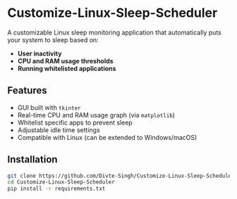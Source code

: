 # Customize-Linux-Sleep-Scheduler

A customizable Linux sleep monitoring application that automatically puts your system to sleep based on:

- **User inactivity**
- **CPU and RAM usage thresholds**
- **Running whitelisted applications**

## Features

- GUI built with `tkinter`
- Real-time CPU and RAM usage graph (via `matplotlib`)
- Whitelist specific apps to prevent sleep
- Adjustable idle time settings
- Compatible with Linux (can be extended to Windows/macOS)

## Installation

```bash
git clone https://github.com/Divte-Singh/Customize-Linux-Sleep-Scheduler.git
cd Customize-Linux-Sleep-Scheduler
pip install -r requirements.txt
